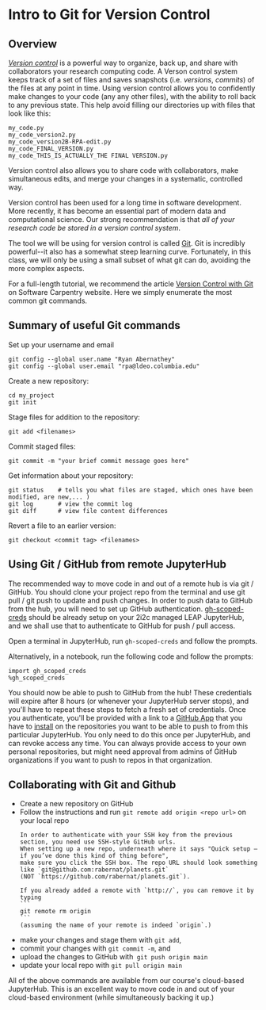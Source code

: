 # Intro to Git for Version Control

## Overview

[_Version control_](https://en.wikipedia.org/wiki/Version_control) is a powerful way to organize, back up, and share with collaborators your research computing code.
A Verson control system keeps track of a set of files and saves snapshots (i.e. _versions_, _commits_) of the files at any point in time.
Using version control allows you to confidently make changes to your code (any any other files), with the ability to roll back to any previous state. This help avoid filling our directories up with files that look like this:

    my_code.py
    my_code_version2.py
    my_code_version2B-RPA-edit.py
    my_code_FINAL_VERSION.py
    my_code_THIS_IS_ACTUALLY_THE FINAL VERSION.py

Version control also allows you to share code with collaborators, make simultaneous edits, and merge your changes in a systematic, controlled way.

Version control has been used for a long time in software development.
More recently, it has become an essential part of modern data and computational science.
Our strong recommendation is that _all of your research code be stored in a version control system_.

The tool we will be using for version control is called [Git](https://git-scm.com).
Git is incredibly powerful--it also has a somewhat steep learning curve.
Fortunately, in this class, we will only be using a small subset of what git can do, avoiding the more complex aspects.

For a full-length tutorial, we recommend the article [Version Control with Git](http://swcarpentry.github.io/git-novice/) on Software Carpentry website.
Here we simply enumerate the most common git commands.


## Summary of useful Git commands

Set up your username and email

    git config --global user.name "Ryan Abernathey"
    git config --global user.email "rpa@ldeo.columbia.edu"


Create a new repository:

    cd my_project
    git init      

Stage files for addition to the repository:

    git add <filenames>  

Commit staged files:


    git commit -m "your brief commit message goes here"

Get information about your repository:

    git status    # tells you what files are staged, which ones have been modified, are new,... )
    git log       # view the commit log
    git diff      # view file content differences


Revert a file to an earlier version:

    git checkout <commit tag> <filenames>

## Using Git / GitHub from remote JupyterHub

The recommended way to move code in and out of a remote hub is via git / GitHub.
You should clone your project repo from the terminal and use git pull / git push to update and push changes.
In order to push data to GitHub from the hub, you will need to set up GitHub authentication.
[gh-scoped-creds](https://github.com/yuvipanda/gh-scoped-creds/) should be already setup
on your 2i2c managed LEAP JupyterHub, and we shall use that to authenticate to GitHub for
push / pull access.

Open a terminal in JupyterHub, run `gh-scoped-creds` and follow the prompts.

Alternatively, in a notebook, run the following code and follow the prompts:

```
import gh_scoped_creds
%gh_scoped_creds
```

You should now be able to push to GitHub from the hub! These credentials will expire after
8 hours (or whenever your JupyterHub server stops), and you'll have to repeat these steps
to fetch a fresh set of credentials. Once you authenticate, you'll be provided with a link
to a [GitHub App](https://docs.github.com/en/developers/apps/getting-started-with-apps/about-apps)
that you have to [install](https://docs.github.com/en/developers/apps/managing-github-apps/installing-github-apps)
on the repositories you want to be able to push to from this particular JupyterHub. You only
need to do this once per JupyterHub, and can revoke access any time. You can always provide
access to your own personal repositories, but might need approval from admins of GitHub
organizations if you want to push to repos in that organization.


## Collaborating with Git and Github

* Create a new repository on GitHub
* Follow the instructions and run `git remote add origin <repo url>` on your local repo
  ````{warning}
  In order to authenticate with your SSH key from the previous section, you need use SSH-style GitHub urls.
  When setting up a new repo, underneath where it says "Quick setup — if you’ve done this kind of thing before",
  make sure you click the SSH box. The repo URL should look something like `git@github.com:rabernat/planets.git`
  (NOT `https://github.com/rabernat/planets.git`).

  If you already added a remote with `http://`, you can remove it by typing
  ```
  git remote rm origin
  ```
  (assuming the name of your remote is indeed `origin`.)
  ````
* make your changes and stage them with `git add`,
* commit your changes with `git commit -m`, and
* upload the changes to GitHub with` git push origin main`
* update your local repo with `git pull origin main`

All of the above commands are available from our course's cloud-based JupyterHub.
This is an excellent way to move code in and out of your cloud-based environment
(while simultaneously backing it up.)